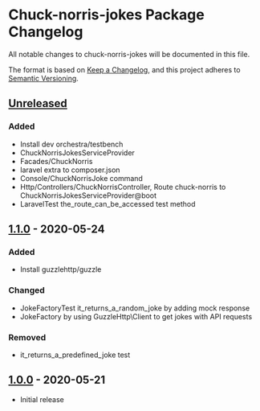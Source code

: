 # Chuck-norris-jokes Package Changelog
All notable changes to chuck-norris-jokes will be documented in this file. 

The format is based on [Keep a Changelog](https://keepachangelog.com/en/1.0.0/),
and this project adheres to [Semantic Versioning](https://semver.org/spec/v2.0.0.html).

## [Unreleased]
### Added
- Install dev orchestra/testbench
- ChuckNorrisJokesServiceProvider
- Facades/ChuckNorris
- laravel extra to composer.json
- Console/ChuckNorrisJoke command
- Http/Controllers/ChuckNorrisController, Route chuck-norris to ChuckNorrisJokesServiceProvider@boot
- LaravelTest the_route_can_be_accessed test method

## [1.1.0] - 2020-05-24
### Added
- Install guzzlehttp/guzzle

### Changed
- JokeFactoryTest it_returns_a_random_joke by adding mock response
- JokeFactory by using GuzzleHttp\Client to get jokes with API requests

### Removed
- it_returns_a_predefined_joke test

## [1.0.0] - 2020-05-21
- Initial release

<!-- Linked versions -->
[Unreleased]: https://github.com/NikulinIlya/chuck-norris-jokes/compare/1.1.0...HEAD
[1.1.0]: https://github.com/NikulinIlya/chuck-norris-jokes/releases/tag/1.1.0
[1.0.0]: https://github.com/NikulinIlya/chuck-norris-jokes/releases/tag/1.0.0